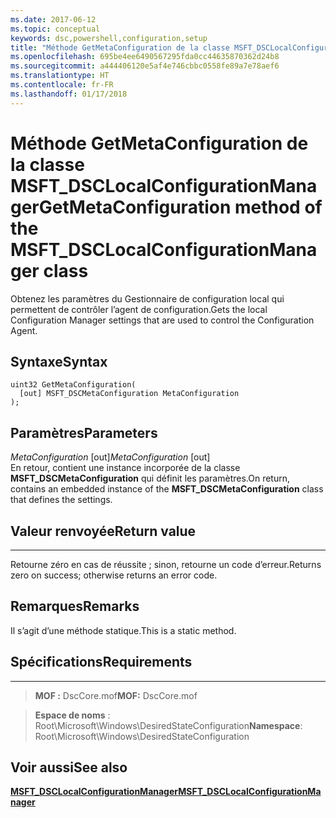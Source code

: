 ```yaml
---
ms.date: 2017-06-12
ms.topic: conceptual
keywords: dsc,powershell,configuration,setup
title: "Méthode GetMetaConfiguration de la classe MSFT_DSCLocalConfigurationManager"
ms.openlocfilehash: 695be4ee6490567295fda0cc44635870362d24b8
ms.sourcegitcommit: a444406120e5af4e746cbbc0558fe89a7e78aef6
ms.translationtype: HT
ms.contentlocale: fr-FR
ms.lasthandoff: 01/17/2018
---
```

# <a name="getmetaconfiguration-method-of-the-msftdsclocalconfigurationmanager-class"></a><span data-ttu-id="9ea9a-103">Méthode GetMetaConfiguration de la classe MSFT_DSCLocalConfigurationManager</span><span class="sxs-lookup"><span data-stu-id="9ea9a-103">GetMetaConfiguration method of the MSFT_DSCLocalConfigurationManager class</span></span>

<span data-ttu-id="9ea9a-104">Obtenez les paramètres du Gestionnaire de configuration local qui permettent de contrôler l’agent de configuration.</span><span class="sxs-lookup"><span data-stu-id="9ea9a-104">Gets the local Configuration Manager settings that are used to control the Configuration Agent.</span></span>

<a name="syntax"></a><span data-ttu-id="9ea9a-105">Syntaxe</span><span class="sxs-lookup"><span data-stu-id="9ea9a-105">Syntax</span></span>
------

```mof
uint32 GetMetaConfiguration(
  [out] MSFT_DSCMetaConfiguration MetaConfiguration
);
```

<a name="parameters"></a><span data-ttu-id="9ea9a-106">Paramètres</span><span class="sxs-lookup"><span data-stu-id="9ea9a-106">Parameters</span></span>
----------

<span data-ttu-id="9ea9a-107">*MetaConfiguration* \[out\]</span><span class="sxs-lookup"><span data-stu-id="9ea9a-107">*MetaConfiguration* \[out\]</span></span>  
<span data-ttu-id="9ea9a-108">En retour, contient une instance incorporée de la classe **MSFT_DSCMetaConfiguration** qui définit les paramètres.</span><span class="sxs-lookup"><span data-stu-id="9ea9a-108">On return, contains an embedded instance of the **MSFT_DSCMetaConfiguration** class that defines the settings.</span></span>

## <a name="return-value"></a><span data-ttu-id="9ea9a-109">Valeur renvoyée</span><span class="sxs-lookup"><span data-stu-id="9ea9a-109">Return value</span></span>
------------

<span data-ttu-id="9ea9a-110">Retourne zéro en cas de réussite ; sinon, retourne un code d’erreur.</span><span class="sxs-lookup"><span data-stu-id="9ea9a-110">Returns zero on success; otherwise returns an error code.</span></span>

## <a name="remarks"></a><span data-ttu-id="9ea9a-111">Remarques</span><span class="sxs-lookup"><span data-stu-id="9ea9a-111">Remarks</span></span>

<span data-ttu-id="9ea9a-112">Il s’agit d’une méthode statique.</span><span class="sxs-lookup"><span data-stu-id="9ea9a-112">This is a static method.</span></span>

## <a name="requirements"></a><span data-ttu-id="9ea9a-113">Spécifications</span><span class="sxs-lookup"><span data-stu-id="9ea9a-113">Requirements</span></span>
------------
><span data-ttu-id="9ea9a-114">**MOF :** DscCore.mof</span><span class="sxs-lookup"><span data-stu-id="9ea9a-114">**MOF:** DscCore.mof</span></span>

><span data-ttu-id="9ea9a-115">**Espace de noms** : Root\Microsoft\Windows\DesiredStateConfiguration</span><span class="sxs-lookup"><span data-stu-id="9ea9a-115">**Namespace**: Root\Microsoft\Windows\DesiredStateConfiguration</span></span>


## <a name="see-also"></a><span data-ttu-id="9ea9a-116">Voir aussi</span><span class="sxs-lookup"><span data-stu-id="9ea9a-116">See also</span></span>


[<span data-ttu-id="9ea9a-117">**MSFT_DSCLocalConfigurationManager**</span><span class="sxs-lookup"><span data-stu-id="9ea9a-117">**MSFT_DSCLocalConfigurationManager**</span></span>](msft-dsclocalconfigurationmanager.md)


 

 



